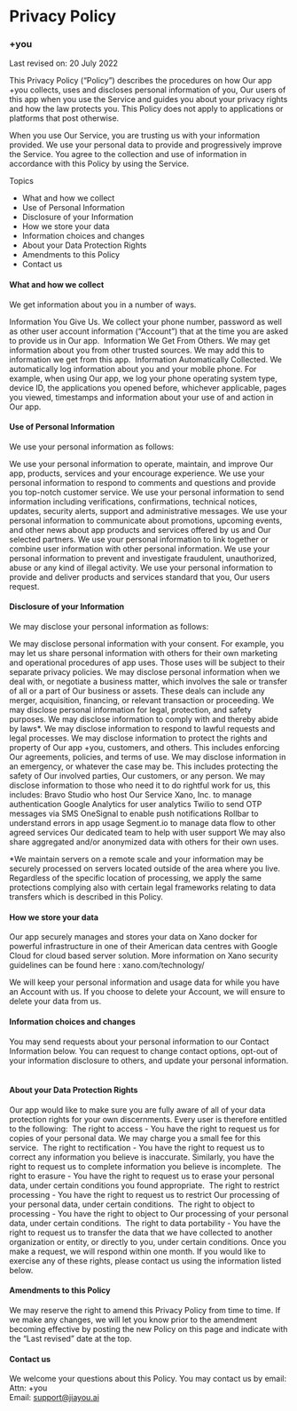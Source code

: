 # Privacy Policy
### +you
Last revised on: 20 July 2022

This Privacy Policy (“Policy”) describes the procedures on how Our app +you collects, uses and discloses personal information of you, Our users of this app when you use the Service and guides you about your privacy rights and how the law protects you. This Policy does not apply to applications or platforms that post otherwise.

When you use Our Service, you are trusting us with your information provided. We use your personal data to provide and progressively improve the Service. You agree to the collection and use of information in accordance with this Policy by using the Service.

Topics

- What and how we collect
- Use of Personal Information
- Disclosure of your Information
- How we store your data
- Information choices and changes
- About your Data Protection Rights
- Amendments to this Policy
- Contact us

#### What and how we collect

We get information about you in a number of ways.

Information You Give Us. We collect your phone number, password as well as other user account information (“Account”) that at the time you are asked to provide us in Our app.
‍
Information We Get From Others. We may get information about you from other trusted sources. We may add this to information we get from this app.
‍
Information Automatically Collected. We automatically log information about you and your mobile phone. For example, when using Our app, we log your phone operating system type, device ID, the applications you opened before, whichever applicable, pages you viewed, timestamps and information about your use of and action in Our app.

#### Use of Personal Information

We use your personal information as follows:

We use your personal information to operate, maintain, and improve Our app, products, services and your encourage experience.
We use your personal information to respond to comments and questions and provide you top-notch customer service.
We use your personal information to send information including verifications, confirmations, technical notices, updates, security alerts, support and administrative messages.
We use your personal information to communicate about promotions, upcoming events, and other news about app products and services offered by us and Our selected partners.
We use your personal information to link together or combine user information with other personal information.
We use your personal information to prevent and investigate fraudulent, unauthorized, abuse or any kind of illegal activity.
We use your personal information to provide and deliver products and services standard that you, Our users request.

#### Disclosure of your Information

We may disclose your personal information as follows:

We may disclose personal information with your consent. For example, you may let us share personal information with others for their own marketing and operational procedures of app uses. Those uses will be subject to their separate privacy policies.
We may disclose personal information when we deal with, or negotiate a business matter, which involves the sale or transfer of all or a part of Our business or assets. These deals can include any merger, acquisition, financing, or relevant transaction or proceeding.
We may disclose personal information for legal, protection, and safety purposes.
We may disclose information to comply with and thereby abide by laws*.
We may disclose information to respond to lawful requests and legal processes.
We may disclose information to protect the rights and property of Our app +you, customers, and others. This includes enforcing Our agreements, policies, and terms of use.
We may disclose information in an emergency, or whatever the case may be. This includes protecting the safety of Our involved parties, Our customers, or any person.
We may disclose information to those who need it to do rightful work for us, this includes:
Bravo Studio who host Our Service
Xano, Inc. to manage authentication
Google Analytics for user analytics
Twilio to send OTP messages via SMS
OneSignal to enable push notifications
Rollbar to understand errors in app usage
Segment.io to manage data flow to other agreed services
Our dedicated team to help with user support
We may also share aggregated and/or anonymized data with others for their own uses.

*We maintain servers on a remote scale and your information may be securely processed on servers located outside of the area where you live. Regardless of the specific location of processing, we apply the same protections complying also with certain legal frameworks relating to data transfers which is described in this Policy.

#### How we store your data

Our app securely manages and stores your data on Xano docker for powerful infrastructure in one of their American data centres with Google Cloud for cloud based server solution. More information on Xano security guidelines can be found here : xano.com/technology/

We will keep your personal information and usage data for while you have an Account with us. If you choose to delete your Account, we will ensure to delete your data from us.

#### Information choices and changes

You may send requests about your personal information to our Contact Information below. You can request to change contact options, opt-out of your information disclosure to others, and update your personal information.
‍
#### About your Data Protection Rights

Our app would like to make sure you are fully aware of all of your data protection rights for your own discernments. Every user is therefore entitled to the following:
‍
The right to access - You have the right to request us for copies of your personal data. We may charge you a small fee for this service.
‍
The right to rectification - You have the right to request us to correct any information you believe is inaccurate. Similarly, you have the right to request us to complete information you believe is incomplete.
‍
The right to erasure - You have the right to request us to erase your personal data, under certain conditions you found appropriate.
‍
The right to restrict processing - You have the right to request us to restrict Our processing of your personal data, under certain conditions.
‍
The right to object to processing - You have the right to object to Our processing of your personal data, under certain conditions.
‍
The right to data portability - You have the right to request us to transfer the data that we have collected to another organization or entity, or directly to you, under certain conditions. Once you make a request, we will respond within one month. If you would like to exercise any of these rights, please contact us using the information listed below.


#### Amendments to this Policy

We may reserve the right to amend this Privacy Policy from time to time. If we make any changes, we will let you know prior to the amendment becoming effective by posting the new Policy on this page and indicate with the “Last revised” date at the top.


#### Contact us

We welcome your questions about this Policy. You may contact us by email:<br>
Attn: +you<br>
Email: support@jiayou.ai

